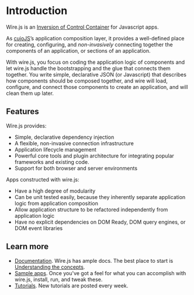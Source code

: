 # Introduction

Wire.js is an [Inversion of Control Container](http://martinfowler.com/articles/injection.html "Inversion of Control Containers and the Dependency Injection pattern") for Javascript apps.

As [cujoJS](http://cujojs.com)’s application composition layer, it provides a well-defined place for creating, configuring, and *non-invasively* connecting together the components of an application, or sections of an application.

With wire.js, you focus on coding the application logic of components and let wire.js handle the bootstrapping and the glue that connects them together.  You write simple, declarative JSON (or Javascript) that describes how components should be composed together, and wire will load, configure, and connect those components to create an application, and will clean them up later.

## Features

Wire.js provides:

* Simple, declarative dependency injection
* A flexible, non-invasive connection infrastructure
* Application lifecycle management
* Powerful core tools and plugin architecture for integrating popular frameworks and existing code.
* Support for both browser and server environments

Apps constructed with wire.js:

* Have a high degree of modularity
* Can be unit tested easily, because they inherently separate application logic from application composition
* Allow application structure to be refactored independently from application logic
* Have no explicit dependencies on DOM Ready, DOM query engines, or DOM event libraries

## Learn more

* [Documentation](README.md). Wire.js has ample docs. The best place to start is [Understanding the concepts](concepts.md).
* [Sample apps](http://know.cujojs.com/samples). Once you've got a feel for what you can accomplish with wire.js, install, run, and tweak these.
* [Tutorials](http://know.cujojs.com/). New tutorials are posted every week.
